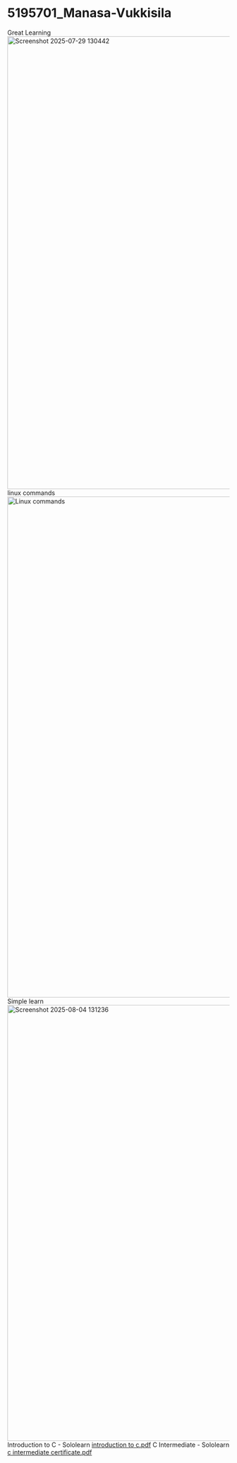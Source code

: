 # 5195701_Manasa-Vukkisila
Great Learning
<img width="1891" height="1026" alt="Screenshot 2025-07-29 130442" src="https://github.com/user-attachments/assets/0fbaaaa3-44d2-4333-8874-6e9eee86acab" />
linux commands
<img width="1919" height="1135" alt="Linux commands" src="https://github.com/user-attachments/assets/e011d76a-0a39-4918-90a0-f1703f385de5" />
Simple learn
<img width="1404" height="988" alt="Screenshot 2025-08-04 131236" src="https://github.com/user-attachments/assets/ff547300-3dbf-4007-add2-9d20f2293b0d" />
Introduction to C - Sololearn
[introduction to c.pdf](https://github.com/user-attachments/files/21609406/introduction.to.c.pdf)
C Intermediate - Sololearn
[c intermediate certificate.pdf](https://github.com/user-attachments/files/21609434/c.intermediate.certificate.pdf)
